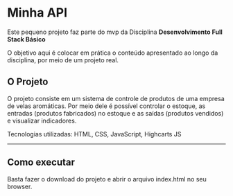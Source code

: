 # Minha API

Este pequeno projeto faz parte do mvp da Disciplina **Desenvolvimento Full Stack Básico** 

O objetivo aqui é colocar em prática o conteúdo apresentado ao longo da disciplina, por meio de um projeto real.

## O Projeto

O projeto consiste em um sistema de controle de produtos de uma empresa de velas aromáticas. Por meio dele é possível controlar o estoque, 
as entradas (produtos fabricados) no estoque e as saídas (produtos vendidos) e visualizar indicadores.

Tecnologias utilizadas: HTML, CSS, JavaScript, Highcarts JS

---
## Como executar

Basta fazer o download do projeto e abrir o arquivo index.html no seu browser.
